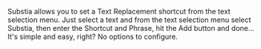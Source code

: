 Substia allows you to set a Text Replacement shortcut from the text selection menu. Just select a text and from the text selection menu select Substia, then enter the Shortcut and Phrase, hit the Add button and done... It's simple and easy, right? No options to configure.